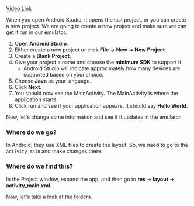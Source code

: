 <a href="https://umontana.zoom.us/rec/play/tcYpI-ypqjw3HYfE5QSDV6N6W464KaisgXUdqPoLn06wWyJWZwKhb-QUN0dyGam5XxKp65YR9kBwAjw?continueMode=true&_x_zm_rtaid=G4Add6vVSduO6RsyHuAu_A.1586561511718.8a343e83de4846f70f0030d0dc81d501&_x_zm_rhtaid=994">Video Link</a>

When you open Android Studio, it opens the last project, or you can create a new project.  We are going to create a new project and make sure we can get it run in our emulator.

1. Open **Android Studio**.
2. Either create a new project or click **File -> New -> New Project**.
3. Create a **Blank Project**.
4. Give your project a name and choose the **minimum SDK** to support it.
    - Android Studio will indicate approximately how many devices are supported based on your choice.
5. Choose **Java** as your language.
6. Click **Next**.
7. You should now see the MainActivity.  The MainActivity is where the application starts.
8. Click run and see if your application appears.  It should say **Hello World**.

Now, let's change some information and see if it updates in the emulator.

### Where do we go?

In Android, they use XML files to create the layout.  So, we need to go to the `activity_main` and make changes there.

### Where do we find this?

In the Project window, expand the app, and then go to **res -> layout -> activity_main.xml**.

Now, let's take a look at the folders.